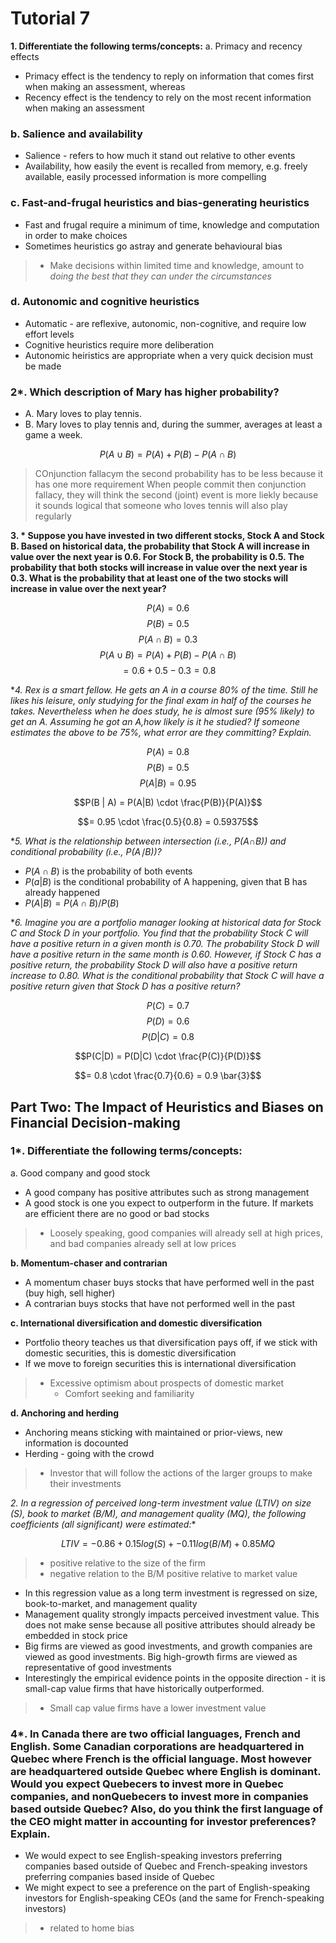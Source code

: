 # Tutorial 7

**1. Differentiate the following terms/concepts:**
a. Primacy and recency effects

- Primacy effect is the tendency to reply on information that comes first when making an assessment, whereas
- Recency effect is the tendency to rely on the most recent information when making an assessment

### b. Salience and availability

- Salience - refers to how much it stand out relative to other events
- Availability, how easily the event is recalled from memory, e.g. freely available, easily processed information is more compelling

### c. Fast-and-frugal heuristics and bias-generating heuristics
- Fast and frugal require a minimum of time, knowledge and computation in order to make choices
- Sometimes heuristics go astray and generate behavioural bias

> - Make decisions within limited time and knowledge, amount to *doing the best that they can under the circumstances*


### d. Autonomic and cognitive heuristics
- Automatic -  are reflexive, autonomic, non-cognitive, and require low effort levels
- Cognitive heuristics require more deliberation
- Autonomic heiristics are appropriate when a very quick decision must be made


### 2*. Which description of Mary has higher probability?
- A. Mary loves to play tennis.
- B. Mary loves to play tennis and, during the summer, averages at least a game a week.

$$P(A \cup B) = P(A) + P(B) - P(A \cap B)$$

> COnjunction fallacym the second probability has to be less because it has one more requirement
> When people commit then conjunction fallacy, they will think the second (joint) event is more liekly because it sounds logical that someone who loves tennis will also play regularly



**3. * Suppose you have invested in two different stocks, Stock A and Stock B. Based on historical data, the probability that Stock A will increase in value over the next year is 0.6. For Stock B, the probability is 0.5. The probability that both stocks will increase in value over the next year is 0.3. What is the probability that at least one of the two stocks will increase in value over the next year?**

$$P(A) = 0.6$$
$$P(B) = 0.5$$
$$P(A \cap B) = 0.3$$
$$P(A \cup B) = P(A) + P(B) - P(A \cap B)$$
$$= 0.6+0.5 - 0.3 = 0.8$$

**4. *Rex is a smart fellow. He gets an A in a course 80% of the time. Still he likes his leisure, only studying for the final exam in half of the courses he takes. Nevertheless when he does study, he is almost sure (95% likely) to get an A. Assuming he got an A,how likely is it he studied? If someone estimates the above to be 75%, what error are they committing? Explain.**

$$P(A) = 0.8$$
$$P(B) = 0.5$$
$$P(A | B) = 0.95$$

$$P(B | A) = P(A|B) \cdot \frac{P(B)}{P(A)}$$

$$= 0.95 \cdot \frac{0.5}{0.8} = 0.59375$$

**5. *What is the relationship between intersection (i.e., P(A∩B)) and conditional probability (i.e., P(A∣B))?**

- $P(A \cap B)$ is the probability of both events
- $P(a|B)$ is the conditional probability of A happening, given that B has already happened
- $P(A|B) = P(A \cap B) / P(B)$


**6. *Imagine you are a portfolio manager looking at historical data for Stock C and Stock D in your portfolio. You find that the probability Stock C will have a positive return in a given month is 0.70. The probability Stock D will have a positive return in the same month is 0.60. However, if Stock C has a positive return, the probability Stock D will also have a positive return increase to 0.80. What is the conditional probability that Stock C will have a positive return given that Stock D has a positive return?**

$$P(C) = 0.7$$
$$P(D) = 0.6$$
$$P(D|C) = 0.8$$

$$P(C|D) = P(D|C) \cdot \frac{P(C)}{P(D)}$$

$$= 0.8 \cdot \frac{0.7}{0.6} = 0.9 \bar{3}$$

## Part Two: The Impact of Heuristics and Biases on Financial Decision-making

### 1*. Differentiate the following terms/concepts:

a. Good company and good stock
- A good company has positive attributes such as strong management
- A good stock is one you expect to outperform in the future. If markets are efficient there are no good or bad stocks

> - Loosely speaking, good companies will already sell at high prices, and bad companies already sell at low prices


**b. Momentum-chaser and contrarian**

- A momentum chaser buys stocks that have performed well in the past (buy high, sell higher)
- A contrarian buys stocks that have not performed well in the past

**c. International diversification and domestic diversification**
- Portfolio theory teaches us that diversification pays off, if we stick with domestic securities, this is domestic diversification
- If we move to foreign securities this is international diversification

> - Excessive optimism about prospects of domestic market
>   - Comfort seeking and familiarity

**d. Anchoring and herding**

- Anchoring means sticking with maintained or prior-views, new information is docounted
- Herding - going with the crowd

> - Investor that will follow the actions of the larger groups to make their investments


**2*. In a regression of perceived long-term investment value (LTIV) on size (S), book to market (B/M), and management quality (MQ), the following coefficients (all significant) were estimated:**

$$LTIV = -0.86 + 0.15log(S) + -0.11log(B/M) +0.85MQ$$

> - positive relative to the size of the firm
> - negative relation to the B/M
> positive relative to market value

- In this regression value as a long term investment is regressed on size, book-to-market, and management quality
- Management quality strongly impacts perceived investment value. This does not make sense because all positive attributes should already be embedded in stock price
- Big firms are viewed as good investments, and growth companies are viewed as good investments. Big high-growth firms are viewed as representative of good investments
- Interestingly the empirical evidence points in the opposite direction - it is small-cap value firms that have historically outperformed.

> - Small cap value firms have a lower investment value

### 4*. In Canada there are two official languages, French and English. Some Canadian corporations are headquartered in Quebec where French is the official language. Most however are headquartered outside Quebec where English is dominant. Would you expect Quebecers to invest more in Quebec companies, and nonQuebecers to invest more in companies based outside Quebec? Also, do you think the first language of the CEO might matter in accounting for investor preferences? Explain.

- We would expect to see English-speaking investors preferring companies based outside of Quebec and French-speaking investors preferring companies based inside of Quebec
- We might expect to see a preference on the part of English-speaking investors for English-speaking CEOs (and the same for French-speaking investors)
  
> - related to home bias
